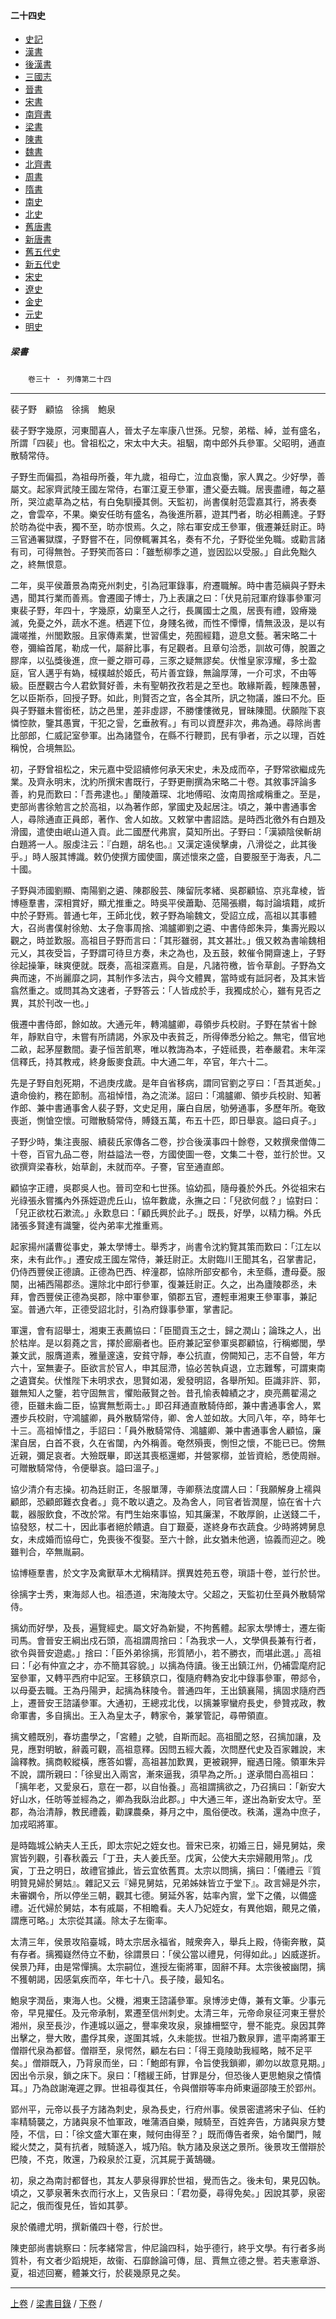  



#### 二十四史

*   [史記](../a01/a01.md)
*   [漢書](../a02/a02.md)
*   [後漢書](../a03/a03.md)
*   [三國志](../a04/a04.md)
*   [晉書](../a05/a05.md)
*   [宋書](../a06/a06.md)
*   [南齊書](../a07/a07.md)
*   [梁書](../a08/a08.md)
*   [陳書](../a09/a09.md)
*   [魏書](../a10/a10.md)
*   [北齊書](../a11/a11.md)
*   [周書](../a12/a12.md)
*   [隋書](../a13/a13.md)
*   [南史](../a14/a14.md)
*   [北史](../a15/a15.md)
*   [舊唐書](../a16/a16.md)
*   [新唐書](../a17/a17.md)
*   [舊五代史](../a18/a18.md)
*   [新五代史](../a19/a19.md)
*   [宋史](../a20/a20.md)
*   [遼史](../a21/a21.md)
*   [金史](../a22/a22.md)
*   [元史](../a23/a23.md)
*   [明史](../a24/a24.md)


##### 梁書
　　`卷三十 ‧ 列傳第二十四`

* * *

 裴子野　顧協　徐摛　鮑泉

裴子野字幾原，河東聞喜人，晉太子左率康八世孫。兄黎，弟楷、綽，並有盛名，所謂「四裴」也。曾祖松之，宋太中大夫。祖駰，南中郎外兵參軍。父昭明，通直散騎常侍。

子野生而偏孤，為祖母所養，年九歲，祖母亡，泣血哀慟，家人異之。少好學，善屬文。起家齊武陵王國左常侍，右軍江夏王參軍，遭父憂去職。居喪盡禮，每之墓所，哭泣處草為之枯，有白兔馴擾其側。天監初，尚書僕射范雲嘉其行，將表奏之，會雲卒，不果。樂安任昉有盛名，為後進所慕，遊其門者，昉必相薦達。子野於昉為從中表，獨不至，昉亦恨焉。久之，除右軍安成王參軍，俄遷兼廷尉正。時三官通署獄牒，子野嘗不在，同僚輒署其名，奏有不允，子野從坐免職。或勸言諸有司，可得無咎。子野笑而答曰：「雖慙柳季之道，豈因訟以受服。」自此免黜久之，終無恨意。

二年，吳平侯蕭景為南兗州刺史，引為冠軍錄事，府遷職解。時中書范縝與子野未遇，聞其行業而善焉。會遷國子博士，乃上表讓之曰：「伏見前冠軍府錄事參軍河東裴子野，年四十，字幾原，幼稟至人之行，長厲國士之風，居喪有禮，毀瘠幾滅，免憂之外，蔬水不進。栖遲下位，身賤名微，而性不憛憛，情無汲汲，是以有識嗟推，州閭歎服。且家傳素業，世習儒史，苑囿經籍，遊息文藝。著宋略二十卷，彌綸首尾，勒成一代，屬辭比事，有足觀者。且章句洽悉，訓故可傳，脫置之膠庠，以弘獎後進，庶一夔之辯可尋，三豕之疑無謬矣。伏惟皇家淳耀，多士盈庭，官人邁乎有媯，棫樸越於姬氏，苟片善宜錄，無論厚薄，一介可求，不由等級。臣歷觀古今人君欽賢好善，未有聖朝孜孜若是之至也。敢緣斯義，輕陳愚瞽，乞以臣斯忝，回授子野。如此，則賢否之宜，各全其所，訊之物議，誰曰不允。臣與子野雖未嘗銜柸，訪之邑里，差非虛謬，不勝慺慺微見，冒昧陳聞。伏願陛下哀憐悾款，鑒其愚實，干犯之諐，乞垂赦宥。」有司以資歷非次，弗為通。尋除尚書比部郎，仁威記室參軍。出為諸暨令，在縣不行鞭罰，民有爭者，示之以理，百姓稱悅，合境無訟。

初，子野曾祖松之，宋元嘉中受詔續修何承天宋史，未及成而卒，子野常欲繼成先業。及齊永明末，沈約所撰宋書既行，子野更刪撰為宋略二十卷。其敘事評論多善，約見而歎曰：「吾弗逮也。」蘭陵蕭琛、北地傅昭、汝南周捨咸稱重之。至是，吏部尚書徐勉言之於高祖，以為著作郎，掌國史及起居注。頃之，兼中書通事舍人，尋除通直正員郎，著作、舍人如故。又敕掌中書詔誥。是時西北徼外有白題及滑國，遣使由岷山道入貢。此二國歷代弗賔，莫知所出。子野曰：「漢潁陰侯斬胡白題將一人。服虔注云：『白題，胡名也。』又漢定遠侯擊虜，八滑從之，此其後乎。」時人服其博識。敕仍使撰方國使圖，廣述懷來之盛，自要服至于海表，凡二十國。

子野與沛國劉顯、南陽劉之遴、陳郡殷芸、陳留阮孝緒、吳郡顧協、京兆韋棱，皆博極羣書，深相賞好，顯尤推重之。時吳平侯蕭勱、范陽張纘，每討論墳籍，咸折中於子野焉。普通七年，王師北伐，敕子野為喻魏文，受詔立成，高祖以其事體大，召尚書僕射徐勉、太子詹事周捨、鴻臚卿劉之遴、中書侍郎朱异，集壽光殿以觀之，時並歎服。高祖目子野而言曰：「其形雖弱，其文甚壯。」俄又敕為書喻魏相元乂，其夜受旨，子野謂可待旦方奏，未之為也，及五鼓，敕催令開齋速上，子野徐起操筆，昧爽便就。既奏，高祖深嘉焉。自是，凡諸符檄，皆令草創。子野為文典而速，不尚麗靡之詞，其制作多法古，與今文體異，當時或有詆訶者，及其末皆翕然重之。或問其為文速者，子野答云：「人皆成於手，我獨成於心，雖有見否之異，其於刊改一也。」

俄遷中書侍郎，餘如故。大通元年，轉鴻臚卿，尋領步兵校尉。子野在禁省十餘年，靜默自守，未嘗有所請謁，外家及中表貧乏，所得俸悉分給之。無宅，借官地二畝，起茅屋數間。妻子恒苦飢寒，唯以教誨為本，子姪祗畏，若奉嚴君。末年深信釋氏，持其教戒，終身飯麥食蔬。中大通二年，卒官，年六十二。

先是子野自剋死期，不過庚戌歲。是年自省移病，謂同官劉之亨曰：「吾其逝矣。」遺命儉約，務在節制。高祖悼惜，為之流涕。詔曰：「鴻臚卿、領步兵校尉、知著作郎、兼中書通事舍人裴子野，文史足用，廉白自居，劬勞通事，多歷年所。奄致喪逝，惻愴空懷。可贈散騎常侍，賻錢五萬，布五十匹，即日舉哀。謚曰貞子。」

子野少時，集注喪服、續裴氏家傳各二卷，抄合後漢事四十餘卷，又敕撰衆僧傳二十卷，百官九品二卷，附益謚法一卷，方國使圖一卷，文集二十卷，並行於世。又欲撰齊梁春秋，始草創，未就而卒。子謇，官至通直郎。

顧協字正禮，吳郡吳人也。晉司空和七世孫。協幼孤，隨母養於外氏。外從祖宋右光祿張永嘗攜內外孫姪遊虎丘山，協年數歲，永撫之曰：「兒欲何戲？」協對曰：「兒正欲枕石漱流。」永歎息曰：「顧氏興於此子。」既長，好學，以精力稱。外氏諸張多賢達有識鑒，從內弟率尤推重焉。

起家揚州議曹從事史，兼太學博士。舉秀才，尚書令沈約覽其策而歎曰：「江左以來，未有此作。」遷安成王國左常侍，兼廷尉正。太尉臨川王聞其名，召掌書記，仍侍西豐侯正德讀。正德為巴西、梓潼郡，協除所部安都令，未至縣，遭母憂。服闋，出補西陽郡丞。還除北中郎行參軍，復兼廷尉正。久之，出為廬陵郡丞，未拜，會西豐侯正德為吳郡，除中軍參軍，領郡五官，遷輕車湘東王參軍事，兼記室。普通六年，正德受詔北討，引為府錄事參軍，掌書記。

軍還，會有詔舉士，湘東王表薦協曰：「臣聞貢玉之士，歸之潤山；論珠之人，出於枯岸。是以芻蕘之言，擇於廊廟者也。臣府兼記室參軍吳郡顧協，行稱鄉閭，學兼文武，服膺道素，雅量邃遠，安貧守靜，奉公抗直，傍闕知己，志不自營，年方六十，室無妻子。臣欲言於官人，申其屈滯，協必苦執貞退，立志難奪，可謂東南之遺寶矣。伏惟陛下未明求衣，思賢如渴，爰發明詔，各舉所知。臣識非許、郭，雖無知人之鑒，若守固無言，懼貽蔽賢之咎。昔孔愉表韓績之才，庾亮薦翟湯之德，臣雖未齒二臣，協實無慙兩士。」即召拜通直散騎侍郎，兼中書通事舍人，累遷步兵校尉，守鴻臚卿，員外散騎常侍，卿、舍人並如故。大同八年，卒，時年七十三。高祖悼惜之，手詔曰：「員外散騎常侍、鴻臚卿、兼中書通事舍人顧協，廉潔自居，白首不衰，久在省闥，內外稱善。奄然殞喪，惻怛之懷，不能已已。傍無近親，彌足哀者。大殮既畢，即送其喪柩還鄉，并營冢槨，並皆資給，悉使周辦。可贈散騎常侍，令便舉哀。謚曰溫子。」

協少清介有志操。初為廷尉正，冬服單薄，寺卿蔡法度謂人曰：「我願解身上襦與顧郎，恐顧郎難衣食者。」竟不敢以遺之。及為舍人，同官者皆潤屋，協在省十六載，器服飲食，不改於常。有門生始來事協，知其廉潔，不敢厚餉，止送錢二千，協發怒，杖二十，因此事者絕於饋遺。自丁艱憂，遂終身布衣蔬食。少時將娉舅息女，未成婚而協母亡，免喪後不復娶。至六十餘，此女猶未他適，協義而迎之。晚雖判合，卒無胤嗣。

協博極羣書，於文字及禽獸草木尤稱精詳。撰異姓苑五卷，瑣語十卷，並行於世。

徐摛字士秀，東海郯人也。祖憑道，宋海陵太守。父超之，天監初仕至員外散騎常侍。

摛幼而好學，及長，遍覽經史。屬文好為新變，不拘舊體。起家太學博士，遷左衞司馬。會晉安王綱出戍石頭，高祖謂周捨曰：「為我求一人，文學俱長兼有行者，欲令與晉安遊處。」捨曰：「臣外弟徐摛，形質陋小，若不勝衣，而堪此選。」高祖曰：「必有仲宣之才，亦不簡其容貌。」以摛為侍讀。後王出鎮江州，仍補雲麾府記室參軍，又轉平西府中記室。王移鎮京口，復隨府轉為安北中錄事參軍，帶郯令，以母憂去職。王為丹陽尹，起摛為秣陵令。普通四年，王出鎮襄陽，摛固求隨府西上，遷晉安王諮議參軍。大通初，王總戎北伐，以摛兼寧蠻府長史，參贊戎政，教命軍書，多自摛出。王入為皇太子，轉家令，兼掌管記，尋帶領直。

摛文體既別，春坊盡學之，「宮體」之號，自斯而起。高祖聞之怒，召摛加讓，及見，應對明敏，辭義可觀，高祖意釋。因問五經大義，次問歷代史及百家雜說，末論釋教。摛商較縱橫，應答如響，高祖甚加歎異，更被親狎，寵遇日隆。領軍朱异不說，謂所親曰：「徐叟出入兩宮，漸來逼我，須早為之所。」遂承間白高祖曰：「摛年老，又愛泉石，意在一郡，以自怡養。」高祖謂摛欲之，乃召摛曰：「新安大好山水，任昉等並經為之，卿為我臥治此郡。」中大通三年，遂出為新安太守。至郡，為治清靜，教民禮義，勸課農桑，朞月之中，風俗便改。秩滿，還為中庶子，加戎昭將軍。

是時臨城公納夫人王氏，即太宗妃之姪女也。晉宋已來，初婚三日，婦見舅姑，衆賔皆列觀，引春秋義云「丁丑，夫人姜氏至。戊寅，公使大夫宗婦覿用幣」。戊寅，丁丑之明日，故禮官據此，皆云宜依舊貫。太宗以問摛，摛曰：「儀禮云『質明贊見婦於舅姑』。雜記又云『婦見舅姑，兄弟姊妹皆立于堂下』。政言婦是外宗，未審嫻令，所以停坐三朝，觀其七德。舅延外客，姑率內賔，堂下之儀，以備盛禮。近代婦於舅姑，本有戚屬，不相瞻看。夫人乃妃姪女，有異他姻，覿見之儀，謂應可略。」太宗從其議。除太子左衞率。

太清三年，侯景攻陷臺城，時太宗居永福省，賊衆奔入，舉兵上殿，侍衞奔散，莫有存者。摛獨嶷然侍立不動，徐謂景曰：「侯公當以禮見，何得如此。」凶威遂折。侯景乃拜，由是常憚摛。太宗嗣位，進授左衞將軍，固辭不拜。太宗後被幽閉，摛不獲朝謁，因感氣疾而卒，年七十八。長子陵，最知名。

鮑泉字潤岳，東海人也。父機，湘東王諮議參軍。泉博涉史傳，兼有文筆。少事元帝，早見擢任。及元帝承制，累遷至信州刺史。太清三年，元帝命泉征河東王譽於湘州，泉至長沙，作連城以逼之，譽率衆攻泉，泉據柵堅守，譽不能克。泉因其弊出擊之，譽大敗，盡俘其衆，遂圍其城，久未能拔。世祖乃數泉罪，遣平南將軍王僧辯代泉為都督。僧辯至，泉愕然，顧左右曰：「得王竟陵助我經略，賊不足平矣。」僧辯既入，乃背泉而坐，曰：「鮑郎有罪，令旨使我鎖卿，卿勿以故意見期。」因出令示泉，鎖之床下。泉曰：「稽緩王師，甘罪是分，但恐後人更思鮑泉之憒憒耳。」乃為啟謝淹遲之罪。世祖尋復其任，令與僧辯等率舟師東逼邵陵王於郢州。

郢州平，元帝以長子方諸為刺史，泉為長史，行府州事。侯景密遣將宋子仙、任約率精騎襲之，方諸與泉不恤軍政，唯蒲酒自樂，賊騎至，百姓奔告，方諸與泉方雙陸，不信，曰：「徐文盛大軍在東，賊何由得至？」既而傳告者衆，始令闔門，賊縱火焚之，莫有抗者，賊騎遂入，城乃陷。執方諸及泉送之景所。後景攻王僧辯於巴陵，不克，敗還，乃殺泉於江夏，沉其屍于黃鵠磯。

初，泉之為南討都督也，其友人夢泉得罪於世祖，覺而告之。後未旬，果見囚執。頃之，又夢泉著朱衣而行水上，又告泉曰：「君勿憂，尋得免矣。」因說其夢，泉密記之，俄而復見任，皆如其夢。

泉於儀禮尤明，撰新儀四十卷，行於世。

陳吏部尚書姚察曰：阮孝緒常言，仲尼論四科，始乎德行，終乎文學。有行者多尚質朴，有文者少蹈規矩，故衞、石靡餘論可傳，屈、賈無立德之譽。若夫憲章游、夏，祖述回騫，體兼文行，於裴幾原見之矣。

* * *

[上卷](029.md) / [梁書目錄](a08.md) / [下卷](031.md) /			  

    